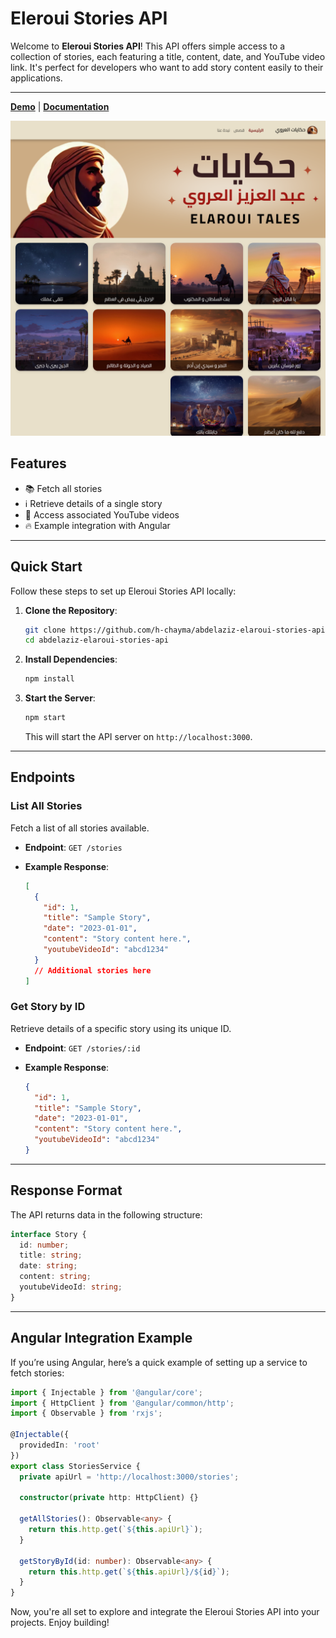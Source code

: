 # Eleroui Stories API

Welcome to **Eleroui Stories API**! This API offers simple access to a collection of stories, each featuring a title, content, date, and YouTube video link. It's perfect for developers who want to add story content easily to their applications.

<hr>

[**Demo**](https://elarouitales.netlify.app/) | [**Documentation**](https://elaroui-stories-api.vercel.app/)

![Screenshot of Eleroui Stories API](src/assets/screenshots/home.png)

## Features

- 📚 Fetch all stories
- ℹ️ Retrieve details of a single story
- 🎥 Access associated YouTube videos
- 🔥 Example integration with Angular

----

## Quick Start

Follow these steps to set up Eleroui Stories API locally:

1. **Clone the Repository**:
   ```bash
   git clone https://github.com/h-chayma/abdelaziz-elaroui-stories-api.git
   cd abdelaziz-elaroui-stories-api
   ```

2. **Install Dependencies**:
   ```bash
   npm install
   ```

3. **Start the Server**:
   ```bash
   npm start
   ```

   This will start the API server on `http://localhost:3000`.

----

## Endpoints

### List All Stories

Fetch a list of all stories available.

- **Endpoint**: `GET /stories`

- **Example Response**:
   ```json
   [
     {
       "id": 1,
       "title": "Sample Story",
       "date": "2023-01-01",
       "content": "Story content here.",
       "youtubeVideoId": "abcd1234"
     }
     // Additional stories here
   ]
   ```

### Get Story by ID

Retrieve details of a specific story using its unique ID.

- **Endpoint**: `GET /stories/:id`

- **Example Response**:
   ```json
   {
     "id": 1,
     "title": "Sample Story",
     "date": "2023-01-01",
     "content": "Story content here.",
     "youtubeVideoId": "abcd1234"
   }
   ```

----

## Response Format

The API returns data in the following structure:

```typescript
interface Story {
  id: number;
  title: string;
  date: string;
  content: string;
  youtubeVideoId: string;
}
```

----

## Angular Integration Example

If you’re using Angular, here’s a quick example of setting up a service to fetch stories:

```typescript
import { Injectable } from '@angular/core';
import { HttpClient } from '@angular/common/http';
import { Observable } from 'rxjs';

@Injectable({
  providedIn: 'root'
})
export class StoriesService {
  private apiUrl = 'http://localhost:3000/stories';

  constructor(private http: HttpClient) {}

  getAllStories(): Observable<any> {
    return this.http.get(`${this.apiUrl}`);
  }

  getStoryById(id: number): Observable<any> {
    return this.http.get(`${this.apiUrl}/${id}`);
  }
}
```

Now, you're all set to explore and integrate the Eleroui Stories API into your projects. Enjoy building!
